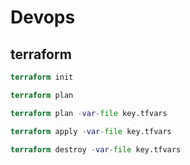# Devops

## terraform

```terraform
terraform init

terraform plan

terraform plan -var-file key.tfvars

terraform apply -var-file key.tfvars

terraform destroy -var-file key.tfvars
```